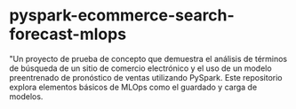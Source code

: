 # pyspark-ecommerce-search-forecast-mlops
"Un proyecto de prueba de concepto que demuestra el análisis de términos de búsqueda de un sitio de comercio electrónico y el uso de un modelo preentrenado de pronóstico de ventas utilizando PySpark. Este repositorio explora elementos básicos de MLOps como el guardado y carga de modelos.
